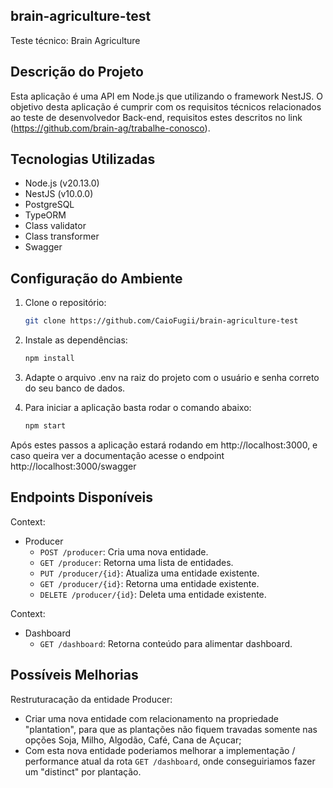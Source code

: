 ## brain-agriculture-test

Teste técnico: Brain Agriculture

## Descrição do Projeto

Esta aplicação é uma API em Node.js que utilizando o framework NestJS.
O objetivo desta aplicação é cumprir com os requisitos técnicos relacionados ao teste de desenvolvedor Back-end, requisitos estes descritos no link (https://github.com/brain-ag/trabalhe-conosco).

## Tecnologias Utilizadas

- Node.js (v20.13.0)
- NestJS (v10.0.0)
- PostgreSQL
- TypeORM
- Class validator
- Class transformer
- Swagger

## Configuração do Ambiente

1. Clone o repositório:
   ```sh
   git clone https://github.com/CaioFugii/brain-agriculture-test
   ```
2. Instale as dependências:
   ```sh
   npm install
   ```
3. Adapte o arquivo .env na raiz do projeto com o usuário e senha correto do seu banco de dados.

4. Para iniciar a aplicação basta rodar o comando abaixo:
   ```sh
   npm start
   ```

Após estes passos a aplicação estará rodando em http://localhost:3000, e caso queira ver a documentação acesse o endpoint http://localhost:3000/swagger

## Endpoints Disponíveis

Context:

- Producer
  - `POST /producer`: Cria uma nova entidade.
  - `GET /producer`: Retorna uma lista de entidades.
  - `PUT /producer/{id}`: Atualiza uma entidade existente.
  - `GET /producer/{id}`: Retorna uma entidade existente.
  - `DELETE /producer/{id}`: Deleta uma entidade existente.

Context:

- Dashboard
  - `GET /dashboard`: Retorna conteúdo para alimentar dashboard.

## Possíveis Melhorias

Restruturacação da entidade Producer:

- Criar uma nova entidade com relacionamento na propriedade "plantation", para que as plantações não fiquem travadas somente nas opções Soja, Milho, Algodão, Café, Cana de Açucar;
- Com esta nova entidade poderiamos melhorar a implementação / performance atual da rota `GET /dashboard`, onde conseguiriamos fazer um "distinct" por plantação.
